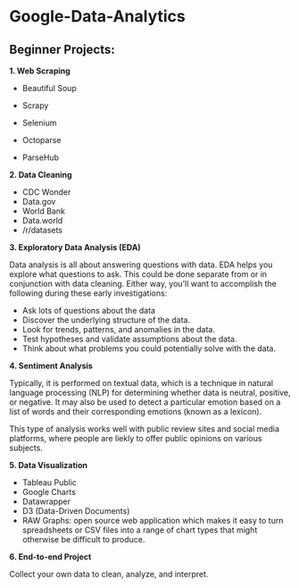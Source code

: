 # Google-Data-Analytics

## Beginner Projects:

**1. Web Scraping**

  - Beautiful Soup
  - Scrapy
  - Selenium

  - Octoparse
  - ParseHub


**2. Data Cleaning**

  - CDC Wonder
  - Data.gov
  - World Bank
  - Data.world
  - /r/datasets


**3. Exploratory Data Analysis (EDA)**

Data analysis is all about answering questions with data.
EDA helps you explore what questions to ask.
This could be done separate from or in conjunction with data cleaning.
Either way, you'll want to accomplish the following during these early investigations:

  - Ask lots of questions about the data
  - Discover the underlying structure of the data.
  - Look for trends, patterns, and anomalies in the data.
  - Test hypotheses and validate assumptions about the data.
  - Think about what problems you could potentially solve with the data.


**4. Sentiment Analysis**

Typically, it is performed on textual data, which is a technique in natural language processing (NLP) for determining whether data is neutral, positive, or negative.
It may also be used to detect a particular emotion based on a list of words and their corresponding emotions (known as a lexicon).

This type of analysis works well with public review sites and social media platforms, where people are liekly to offer public opinions on various subjects.


**5. Data Visualization**

- Tableau Public
- Google Charts
- Datawrapper
- D3 (Data-Driven Documents)
- RAW Graphs: open source web application which makes it easy to turn spreadsheets or CSV files into a range of chart types that might otherwise be difficult to produce.

**6. End-to-end Project**

Collect your own data to clean, analyze, and interpret.
